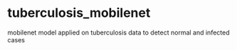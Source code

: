 # tuberculosis_mobilenet
mobilenet model applied on tuberculosis data to detect normal and infected cases 
